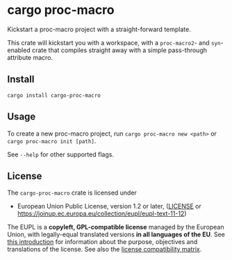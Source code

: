 # cargo proc-macro

Kickstart a proc-macro project with a straight-forward template.

This crate will kickstart you with a workspace, with a `proc-macro2`- and `syn`-enabled crate that compiles straight away with a simple pass-through attribute macro.

## Install

```
cargo install cargo-proc-macro
```

## Usage

To create a new proc-macro project, run `cargo proc-macro new <path>` or `cargo proc-macro init [path]`.

See `--help` for other supported flags.

## License

The `cargo-proc-macro` crate is licensed under

* European Union Public License, version 1.2 or later, ([LICENSE](LICENSE) or https://joinup.ec.europa.eu/collection/eupl/eupl-text-11-12)

The EUPL is a **copyleft, GPL-compatible license** managed by the European Union, with legally-equal translated versions **in all languages of the EU**. See [this introduction](https://joinup.ec.europa.eu/collection/eupl/introduction-eupl-licence) for information about the purpose, objectives and translations of the license. See also the [license compatibility matrix](https://joinup.ec.europa.eu/collection/eupl/matrix-eupl-compatible-open-source-licences).